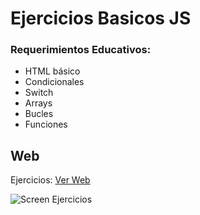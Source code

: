 # Ejercicios Basicos JS

### Requerimientos Educativos:

- HTML básico
- Condicionales
- Switch
- Arrays
- Bucles
- Funciones


## Web
Ejercicios: [Ver Web](https://bit.ly/35guzNk)

![Screen Ejercicios](https://raw.githubusercontent.com/maomur/ejercicios-basicos-js/screen.png)







